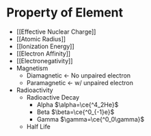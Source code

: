# Property of Element

- [[Effective Nuclear Charge]]
- [[Atomic Radius]]
- [[Ionization Energy]]
- [[Electron Affinity]]
- [[Electronegativity]]
- Magnetism
  - Diamagnetic ← No unpaired electron
  - Paramagnetic ← w/ unpaired electron
- Radioactivity
  - Radioactive Decay
    - Alpha $\alpha=\ce{^4_2He}$
    - Beta $\beta=\ce{^0_{-1}e}$
    - Gamma $\gamma=\ce{^0_0\gamma}$
  - Half Life
